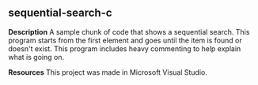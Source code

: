 ## sequential-search-c

**Description**
A sample chunk of code that shows a sequential search. This program starts from the first element and goes until the item is found or doesn't exist. This program includes heavy commenting to help explain what is going on.

**Resources**
This project was made in Microsoft Visual Studio.
